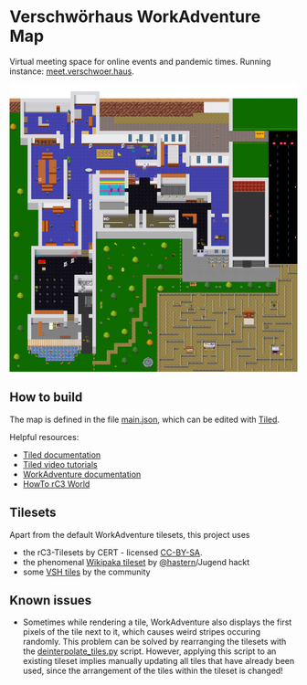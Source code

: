 # Verschwörhaus WorkAdventure Map

Virtual meeting space for online events and pandemic times. Running instance: [meet.verschwoer.haus](https://meet.verschwoer.haus/).

![Screenshot](screenshot.png)

## How to build

The map is defined in the file [main.json](main.json), which can be edited with [Tiled](https://www.mapeditor.org/).

Helpful resources:
- [Tiled documentation](https://doc.mapeditor.org/en/stable/manual/introduction/)
- [Tiled video tutorials](https://www.gamefromscratch.com/post/2015/10/14/Tiled-Map-Editor-Tutorial-Series.aspx)
- [WorkAdventure documentation](https://github.com/thecodingmachine/workadventure/#designing-a-map)
- [HowTo rC3 World](https://howto.rc3.world/maps.html)

## Tilesets

Apart from the default WorkAdventure tilesets, this project uses 

* the rC3-Tilesets by CERT - licensed [CC-BY-SA](https://github.com/verschwoerhaus/vsh-workadventure/blob/master/tilesets/cert/LICENSE.md).
* the phenomenal [Wikipaka tileset](https://wikipaka.world/tilesets/wikipaka/wikipaka.png) by [@hastern](https://github.com/hastern)/Jugend hackt
* some [VSH tiles](https://github.com/verschwoerhaus/vsh-workadventure/blob/master/tilesets/custom/vsh.png) by the community

## Known issues

* Sometimes while rendering a tile, WorkAdventure also displays the first pixels of the tile next to it, which causes weird stripes occuring randomly. This problem can be solved by rearranging the tilesets with the [deinterpolate_tiles.py](deinterpolate_tiles.py) script. However, applying this script to an existing tileset implies manually updating all tiles that have already been used, since the arrangement of the tiles within the tileset is changed!